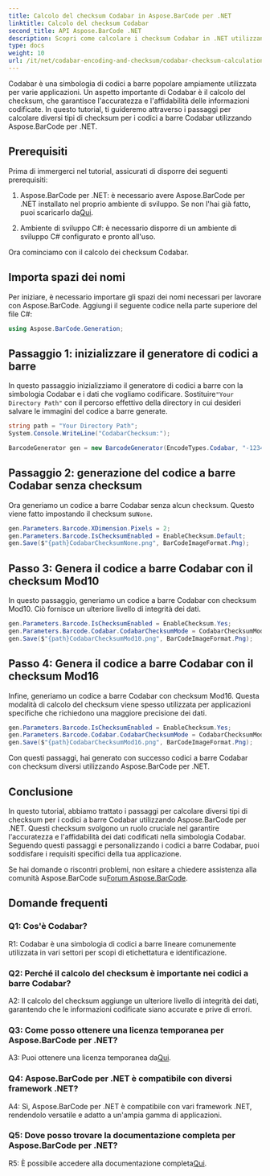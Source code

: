 ```yaml
---
title: Calcolo del checksum Codabar in Aspose.BarCode per .NET
linktitle: Calcolo del checksum Codabar
second_title: API Aspose.BarCode .NET
description: Scopri come calcolare i checksum Codabar in .NET utilizzando Aspose.BarCode. Migliora la precisione dei dati nei codici a barre Codabar. Ottieni una guida passo passo.
type: docs
weight: 10
url: /it/net/codabar-encoding-and-checksum/codabar-checksum-calculation/
---
```

Codabar è una simbologia di codici a barre popolare ampiamente utilizzata per varie applicazioni. Un aspetto importante di Codabar è il calcolo del checksum, che garantisce l'accuratezza e l'affidabilità delle informazioni codificate. In questo tutorial, ti guideremo attraverso i passaggi per calcolare diversi tipi di checksum per i codici a barre Codabar utilizzando Aspose.BarCode per .NET.

## Prerequisiti

Prima di immergerci nel tutorial, assicurati di disporre dei seguenti prerequisiti:

1. Aspose.BarCode per .NET: è necessario avere Aspose.BarCode per .NET installato nel proprio ambiente di sviluppo. Se non l'hai già fatto, puoi scaricarlo da[Qui](https://releases.aspose.com/barcode/net/).

2. Ambiente di sviluppo C#: è necessario disporre di un ambiente di sviluppo C# configurato e pronto all'uso.

Ora cominciamo con il calcolo dei checksum Codabar.

## Importa spazi dei nomi

Per iniziare, è necessario importare gli spazi dei nomi necessari per lavorare con Aspose.BarCode. Aggiungi il seguente codice nella parte superiore del file C#:

```csharp
using Aspose.BarCode.Generation;
```

## Passaggio 1: inizializzare il generatore di codici a barre

 In questo passaggio inizializziamo il generatore di codici a barre con la simbologia Codabar e i dati che vogliamo codificare. Sostituire`"Your Directory Path"` con il percorso effettivo della directory in cui desideri salvare le immagini del codice a barre generate.

```csharp
string path = "Your Directory Path";
System.Console.WriteLine("CodabarChecksum:");

BarcodeGenerator gen = new BarcodeGenerator(EncodeTypes.Codabar, "-12345-");
```

## Passaggio 2: generazione del codice a barre Codabar senza checksum

 Ora generiamo un codice a barre Codabar senza alcun checksum. Questo viene fatto impostando il checksum su`None`.

```csharp
gen.Parameters.Barcode.XDimension.Pixels = 2;
gen.Parameters.Barcode.IsChecksumEnabled = EnableChecksum.Default;
gen.Save($"{path}CodabarChecksumNone.png", BarCodeImageFormat.Png);
```

## Passo 3: Genera il codice a barre Codabar con il checksum Mod10

In questo passaggio, generiamo un codice a barre Codabar con checksum Mod10. Ciò fornisce un ulteriore livello di integrità dei dati. 

```csharp
gen.Parameters.Barcode.IsChecksumEnabled = EnableChecksum.Yes;
gen.Parameters.Barcode.Codabar.CodabarChecksumMode = CodabarChecksumMode.Mod10;
gen.Save($"{path}CodabarChecksumMod10.png", BarCodeImageFormat.Png);
```

## Passo 4: Genera il codice a barre Codabar con il checksum Mod16

Infine, generiamo un codice a barre Codabar con checksum Mod16. Questa modalità di calcolo del checksum viene spesso utilizzata per applicazioni specifiche che richiedono una maggiore precisione dei dati.

```csharp
gen.Parameters.Barcode.IsChecksumEnabled = EnableChecksum.Yes;
gen.Parameters.Barcode.Codabar.CodabarChecksumMode = CodabarChecksumMode.Mod16;
gen.Save($"{path}CodabarChecksumMod16.png", BarCodeImageFormat.Png);
```

Con questi passaggi, hai generato con successo codici a barre Codabar con checksum diversi utilizzando Aspose.BarCode per .NET.

## Conclusione

In questo tutorial, abbiamo trattato i passaggi per calcolare diversi tipi di checksum per i codici a barre Codabar utilizzando Aspose.BarCode per .NET. Questi checksum svolgono un ruolo cruciale nel garantire l'accuratezza e l'affidabilità dei dati codificati nella simbologia Codabar. Seguendo questi passaggi e personalizzando i codici a barre Codabar, puoi soddisfare i requisiti specifici della tua applicazione.

 Se hai domande o riscontri problemi, non esitare a chiedere assistenza alla comunità Aspose.BarCode su[Forum Aspose.BarCode](https://forum.aspose.com/c/barcode/13).

## Domande frequenti

### Q1: Cos'è Codabar?

R1: Codabar è una simbologia di codici a barre lineare comunemente utilizzata in vari settori per scopi di etichettatura e identificazione.

### Q2: Perché il calcolo del checksum è importante nei codici a barre Codabar?

A2: Il calcolo del checksum aggiunge un ulteriore livello di integrità dei dati, garantendo che le informazioni codificate siano accurate e prive di errori.

### Q3: Come posso ottenere una licenza temporanea per Aspose.BarCode per .NET?

 A3: Puoi ottenere una licenza temporanea da[Qui](https://purchase.aspose.com/temporary-license/).

### Q4: Aspose.BarCode per .NET è compatibile con diversi framework .NET?

A4: Sì, Aspose.BarCode per .NET è compatibile con vari framework .NET, rendendolo versatile e adatto a un'ampia gamma di applicazioni.

### Q5: Dove posso trovare la documentazione completa per Aspose.BarCode per .NET?

 R5: È possibile accedere alla documentazione completa[Qui](https://reference.aspose.com/barcode/net/).